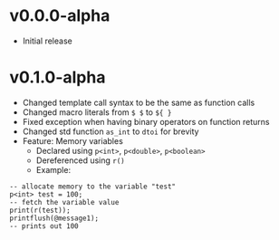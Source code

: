 # v0.0.0-alpha
- Initial release

# v0.1.0-alpha
- Changed template call syntax to be the same as function calls
- Changed macro literals from `$ $` to `${ }`
- Fixed exception when having binary operators on function returns
- Changed std function `as_int` to `dtoi` for brevity
- Feature: Memory variables
  - Declared using `p<int>`, `p<double>`, `p<boolean>`
  - Dereferenced using `r()`
  - Example:
```
-- allocate memory to the variable "test"
p<int> test = 100;
-- fetch the variable value
print(r(test));
printflush(@message1);
-- prints out 100
```